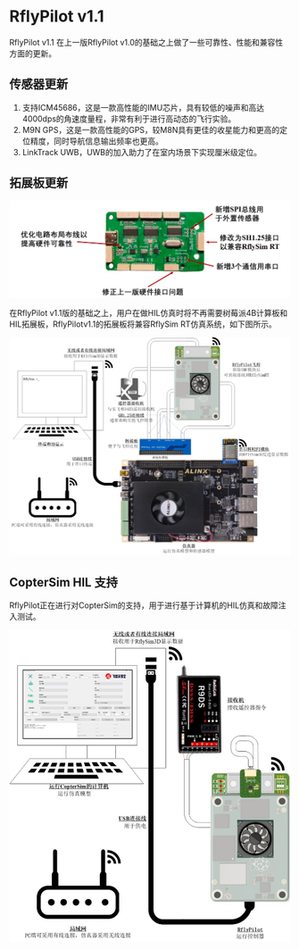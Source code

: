 # RflyPilot v1.1
RflyPilot v1.1 在上一版RflyPilot v1.0的基础之上做了一些可靠性、性能和兼容性方面的更新。

## 传感器更新
1. 支持ICM45686，这是一款高性能的IMU芯片，具有较低的噪声和高达4000dps的角速度量程，非常有利于进行高动态的飞行实验。
2. M9N GPS，这是一款高性能的GPS，较M8N具有更佳的收星能力和更高的定位精度，同时导航信息输出频率也更高。
3. LinkTrack UWB，UWB的加入助力了在室内场景下实现厘米级定位。

## 拓展板更新

![rflypilot_v1.1_board](img/rflypilot_v1.1.jpg)

在RflyPilot v1.1版的基础之上，用户在做HIL仿真时将不再需要树莓派4B计算板和HIL拓展板，RflyPilotv1.1的拓展板将兼容RflySim RT仿真系统，如下图所示。

![rflypilot_hil](img/rflypilot_rflysimrt_v2.jpg)

## CopterSim HIL 支持

RflyPilot正在进行对CopterSim的支持，用于进行基于计算机的HIL仿真和故障注入测试。

![rflypilot_coptersim](img/coptersim_rflypilot.jpg)